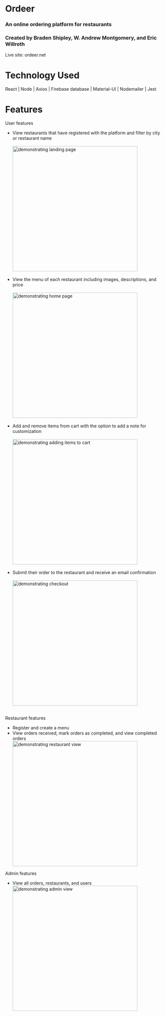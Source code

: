 # Ordeer

### An online ordering platform for restaurants
### Created by Braden Shipley, W. Andrew Montgomery, and Eric Willroth

Live site: ordeer.net

# Technology Used

React | Node | Axios | Firebase database | Material-UI | Nodemailer | Jest 

# Features

User features
	</br>
	<ul>
		<li>View restaurants that have registered with the platform and filter by city or restaurant name</li>
		<br/>
		<img width='400px' src="https://firebasestorage.googleapis.com/v0/b/ordeer-5c616.appspot.com/o/LandingToHome.gif?alt=media&token=49ad2d25-d453-40b2-8678-435f08227974" alt="demonstrating landing page" />
		<br/>
		<br/>
		<li>View the menu of each restaurant including images, descriptions, and price</li>
		<br/>
		<img  width='400px' src="https://firebasestorage.googleapis.com/v0/b/ordeer-5c616.appspot.com/o/HomeToMenu.gif?alt=media&token=ca7d092a-6d2b-4759-a1b1-447900b6583b" alt="demonstrating home page" />
		<br/>
		<br/>
		<li>Add and remove items from cart with the option to add a note for customization</li>
		<br/>
		<img  width='400px' src="https://firebasestorage.googleapis.com/v0/b/ordeer-5c616.appspot.com/o/addToCart.gif?alt=media&token=b3577f91-e307-4861-8dce-bf9ccd17a347" alt="demonstrating adding items to cart" />
		<br/>
		<br/>
		<li>Submit their order to the restaurant and receive an email confirmation</li>
		<br/>
		<img  width='400px' src="https://firebasestorage.googleapis.com/v0/b/ordeer-5c616.appspot.com/o/placeOrder.gif?alt=media&token=0fea17b6-8b1a-44bf-a89d-f64e744b5418" alt="demonstrating checkout" />
		<br/>
		<br/>
	</ul>

Restaurant features
	</br>
	<ul>
		<li>Register and create a menu</li>
		<li>View orders received, mark orders as completed, and view completed orders</li>
		<img width='400px' src="https://firebasestorage.googleapis.com/v0/b/ordeer-5c616.appspot.com/o/restaurantView.gif?alt=media&token=66b16bf0-ddde-4d9e-9fb9-26fc24c77884" alt="demonstrating restaurant view"/>
	</ul>

Admin features 
	</br>
	<ul>
		<li>View all orders, restaurants, and users</li>
		<img width='400px' src="https://firebasestorage.googleapis.com/v0/b/ordeer-5c616.appspot.com/o/adminPage.gif?alt=media&token=e66e6091-a6b0-4d95-945a-4329dbc2f432" alt="demonstrating admin view"/>
	</ul>
